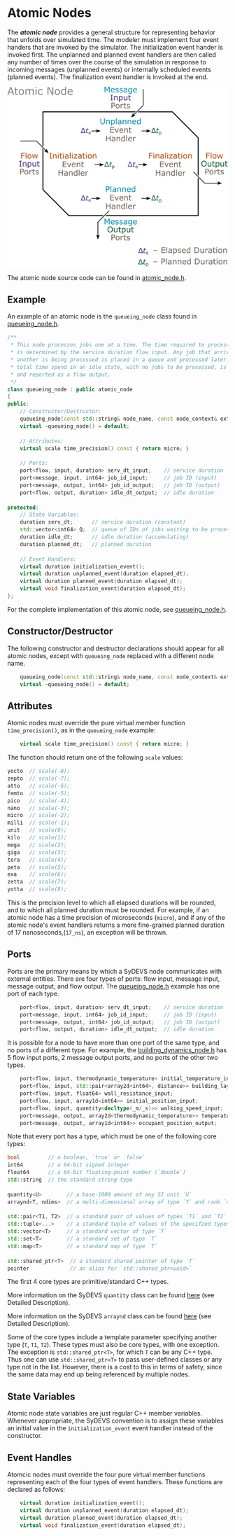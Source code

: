 # Atomic Nodes

The ***atomic node*** provides a general structure for representing behavior that unfolds over simulated time. The modeler must implement four event handers that are invoked by the simulator. The initialization event hander is invoked first. The unplanned and planned event handlers are then called any number of times over the course of the simulation in response to incoming messages (unplanned events) or internally scheduled events (planned events). The finalization event handler is invoked at the end.

![Atomic Node](../doc/images/sydevs_atomic_node.png "SyDEVS atomic node")

The atomic node source code can be found in [atomic_node.h](https://github.com/Autodesk/sydevs/blob/master/src/sydevs/systems/atomic_node.h).

## Example

An example of an atomic node is the `queueing_node` class found in [queueing_node.h](https://github.com/Autodesk/sydevs/blob/master/src/examples/demo/queueing/queueing_node.h).

```cpp
/**
 * This node processes jobs one at a time. The time required to process a job
 * is determined by the service duration flow input. Any job that arrives while
 * another is being processed is placed in a queue and processed later. The
 * total time spend in an idle state, with no jobs to be processed, is tracked
 * and reported as a flow output.
 */
class queueing_node : public atomic_node
{
public:
    // Constructor/Destructor:
    queueing_node(const std::string& node_name, const node_context& external_context);
    virtual ~queueing_node() = default;

    // Attributes:
    virtual scale time_precision() const { return micro; }

    // Ports:
    port<flow, input, duration> serv_dt_input;    // service duration
    port<message, input, int64> job_id_input;     // job ID (input)
    port<message, output, int64> job_id_output;   // job ID (output)
    port<flow, output, duration> idle_dt_output;  // idle duration

protected:
    // State Variables:
    duration serv_dt;      // service duration (constant)
    std::vector<int64> Q;  // queue of IDs of jobs waiting to be processed
    duration idle_dt;      // idle duration (accumulating)
    duration planned_dt;   // planned duration

    // Event Handlers:
    virtual duration initialization_event();
    virtual duration unplanned_event(duration elapsed_dt);
    virtual duration planned_event(duration elapsed_dt);
    virtual void finalization_event(duration elapsed_dt);
};
```

For the complete implementation of this atomic node, see [queueing_node.h](https://github.com/Autodesk/sydevs/blob/master/src/examples/demo/queueing/queueing_node.h).

## Constructor/Destructor

The following constructor and destructor declarations should appear for all atomic nodes, except with `queueing_node` replaced with a different node name.

```cpp
    queueing_node(const std::string& node_name, const node_context& external_context);
    virtual ~queueing_node() = default;
```

## Attributes

Atomic nodes must override the pure virtual member function `time_precision()`, as in the `queueing_node` example:

```cpp
    virtual scale time_precision() const { return micro; }
```

The function should return one of the following `scale` values:

```cpp
yocto  // scale(-8);
zepto  // scale(-7);
atto   // scale(-6);
femto  // scale(-5);
pico   // scale(-4);
nano   // scale(-3);
micro  // scale(-2);
milli  // scale(-1);
unit   // scale(0);
kilo   // scale(1);
mega   // scale(2);
giga   // scale(3);
tera   // scale(4);
peta   // scale(5);
exa    // scale(6);
zetta  // scale(7);
yotta  // scale(8);
```

This is the precision level to which all elapsed durations will be rounded, and to which all planned duration must be rounded. For example, if an atomic node has a time precision of microseconds (`micro`), and if any of the atomic node's event handlers returns a more fine-grained planned duration of 17 nanoseconds,(`17_ns`), an exception will be thrown.

## Ports

Ports are the primary means by which a SyDEVS node communicates with external entities. There are four types of ports: flow input, message input, message output, and flow output. The [queueing_node.h](https://github.com/Autodesk/sydevs/blob/master/src/examples/demo/queueing/queueing_node.h) example has one port of each type.

```cpp
    port<flow, input, duration> serv_dt_input;    // service duration
    port<message, input, int64> job_id_input;     // job ID (input)
    port<message, output, int64> job_id_output;   // job ID (output)
    port<flow, output, duration> idle_dt_output;  // idle duration
```

It is possible for a node to have more than one port of the same type, and no ports of a different type. For example, the [building_dynamics_node.h](https://github.com/Autodesk/sydevs/blob/master/src/examples/demo/building7m/building_dynamics_node.h) has 5 flow input ports, 2 message output ports, and no ports of the other two types.

```cpp
    port<flow, input, thermodynamic_temperature> initial_temperature_input;
    port<flow, input, std::pair<array2d<int64>, distance>> building_layout_input;
    port<flow, input, float64> wall_resistance_input;
    port<flow, input, array1d<int64>> initial_position_input;
    port<flow, input, quantity<decltype(_m/_s)>> walking_speed_input;
    port<message, output, array2d<thermodynamic_temperature>> temperature_field_output;
    port<message, output, array1d<int64>> occupant_position_output;
```

Note that every port has a type, which must be one of the following core types:

```cpp
bool         // a boolean, `true` or `false`
int64        // a 64-bit signed integer
float64      // a 64-bit floating-point number (`double`)
std::string  // the standard string type

quantity<U>        // a base-1000 amount of any SI unit `U`
arraynd<T, ndims>  // a multi-dimensional array of type `T` and rank `ndims`

std::pair<T1, T2>  // a standard pair of values of types `T1` and `T2`
std::tuple<...>    // a standard tuple of values of the specified types
std::vector<T>     // a standard vector of type `T`
std::set<T>        // a standard set of type `T`
std::map<T>        // a standard map of type `T`

std::shared_ptr<T>  // a standard shared pointer of type `T`
pointer             // an alias for `std::shared_ptr<void>`
```

The first 4 core types are primitive/standard C++ types.

More information on the SyDEVS `quantity` class can be found [here](https://autodesk.github.io/sydevs/doc/html/classsydevs_1_1quantity.html) (see Detailed Description).

More information on the SyDEVS `arraynd` class can be found [here](https://autodesk.github.io/sydevs/doc/html/classsydevs_1_1arraynd.html) (see Detailed Description).

Some of the core types include a template parameter specifying another type (`T`, `T1`, `T2`). These types must also be core types, with one exception. The exception is `std::shared_ptr<T>`, for which `T` can be any C++ type. Thus one can use `std::shared_ptr<T>` to pass user-defined classes or any type not in the list. However, there is a cost to this in terms of safety, since the same data may end up being referenced by multiple nodes.

## State Variables

Atomic node state variables are just regular C++ member variables. Whenever appropriate, the SyDEVS convention is to assign these variables an initial value in the `initialization_event` event handler instead of the constructor.

## Event Handles

Atomcic nodes must override the four pure virtual member functions representing each of the four types of event handlers. These functions are declared as follows:

```cpp
    virtual duration initialization_event();
    virtual duration unplanned_event(duration elapsed_dt);
    virtual duration planned_event(duration elapsed_dt);
    virtual void finalization_event(duration elapsed_dt);
```




